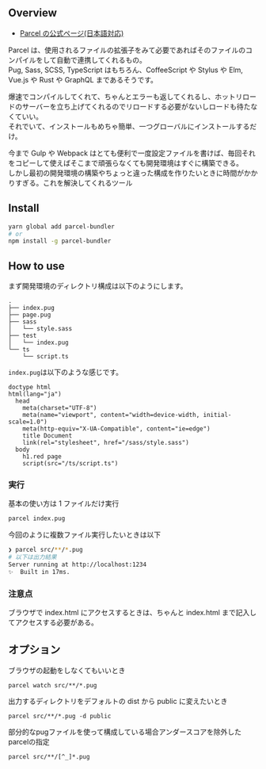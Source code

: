 ## Overview

- [Parcel の公式ページ(日本語対応)](https://ja.parceljs.org)

Parcel は、使用されるファイルの拡張子をみて必要であればそのファイルのコンパイルをして自動で連携してくれるもの。  
Pug, Sass, SCSS, TypeScript はもちろん、CoffeeScript や Stylus や Elm, Vue.js や Rust や GraphQL まであるそうです。

爆速でコンパイルしてくれて、ちゃんとエラーも返してくれるし、ホットリロードのサーバーを立ち上げてくれるのでリロードする必要がないしロードも待たなくていい。  
それでいて、インストールもめちゃ簡単、一つグローバルにインストールするだけ。

今まで Gulp や Webpack はとても便利で一度設定ファイルを書けば、毎回それをコピーして使えばそこまで頑張らなくても開発環境はすぐに構築できる。  
しかし最初の開発環境の構築やちょっと違った構成を作りたいときに時間がかかりすぎる。これを解決してくれるツール

## Install

```bash
yarn global add parcel-bundler
# or
npm install -g parcel-bundler
```

## How to use

まず開発環境のディレクトリ構成は以下のようにします。

```
.
├── index.pug
├── page.pug
├── sass
│   └── style.sass
├── test
│   └── index.pug
└── ts
    └── script.ts
```

`index.pug`は以下のような感じです。

```
doctype html
html(lang="ja")
  head
    meta(charset="UTF-8")
    meta(name="viewport", content="width=device-width, initial-scale=1.0")
    meta(http-equiv="X-UA-Compatible", content="ie=edge")
    title Document
    link(rel="stylesheet", href="/sass/style.sass")
  body
    h1.red page
    script(src="/ts/script.ts")
```

### 実行

基本の使い方は 1 ファイルだけ実行

```bash
parcel index.pug
```

今回のように複数ファイル実行したいときは以下

```bash
❯ parcel src/**/*.pug
# 以下は出力結果
Server running at http://localhost:1234
✨  Built in 17ms.
```

### 注意点

ブラウザで index.html にアクセスするときは、ちゃんと index.html まで記入してアクセスする必要がある。

## オプション

ブラウザの起動をしなくてもいいとき

```
parcel watch src/**/*.pug
```

出力するディレクトリをデフォルトの dist から public に変えたいとき

```
parcel src/**/*.pug -d public
```

部分的なpugファイルを使って構成している場合アンダースコアを除外したparcelの指定

```
parcel src/**/[^_]*.pug
```
